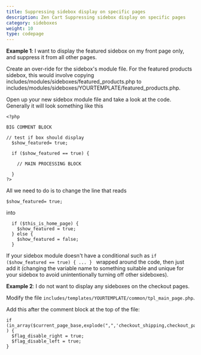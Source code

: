 ```yaml
---
title: Suppressing sidebox display on specific pages 
description: Zen Cart Suppressing sidebox display on specific pages 
category: sideboxes
weight: 10
type: codepage
---
```


**Example 1**: I want to display the featured sidebox on my front page only, and suppress it from all other pages.

Create an over-ride for the sidebox's module file. For the featured products sidebox, this would involve copying includes/modules/sideboxes/featured_products.php to includes/modules/sideboxes/YOURTEMPLATE/featured_products.php.  

Open up your new sidebox module file and take a look at the code. 
Generally it will look something like this  

```
<?php  

BIG COMMENT BLOCK  

// test if box should display  
  $show_featured= true;  

  if ($show_featured == true) {  

    // MAIN PROCESSING BLOCK  

  }  
?>
```

All we need to do is to change the line that reads  

```
$show_featured= true;
```

into  

```
  if ($this_is_home_page) {  
    $show_featured = true;  
  } else {  
    $show_featured = false;  
  }
```

If your sidebox module doesn't have a conditional such as 
`if ($show_featured == true) { ... } ` wrapped around the code, then just add it (changing the variable name to something suitable and unique for your sidebox to avoid unintentionally turning off other sideboxes).

**Example 2**: I do not want to display any sideboxes on the checkout pages. 

Modify the file `includes/templates/YOURTEMPLATE/common/tpl_main_page.php`.

Add this after the comment block at the top of the file: 

```
if (in_array($current_page_base,explode(",",'checkout_shipping,checkout_payment,checkout_confirmation,checkout_success')) ) {
  $flag_disable_right = true;
  $flag_disable_left = true;
}
```

